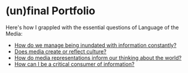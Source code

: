 # (un)final Portfolio

Here's how I grappled with the essential questions of Language of the Media:

* [How do we manage being inundated with information constantly?](./information-overload)
* [Does media create or reflect culture?](./media-and-culture)
* [How do media representations inform our thinking about the world?](./media-representation)
* [How can I be a critical consumer of information?](./critical-consumption-of-info)


